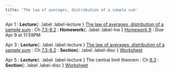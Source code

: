 ```yaml
---
title: 'The law of averages, distribution of a sample sum'
---
```


Apr 1
: **Lecture**{: .label .label-lecture } [The law of averages, distribution of a sample sum](/assets/slides/annotated-lec-28.pdf)
    : Ch [7.3-8.2](http://stat88.org/textbook/content/Chapter_07/03_The_Law_of_Averages.html)
: **Homework**{: .label .label-hw } [Homework 9](http://prob140.datahub.berkeley.edu/hub/user-redirect/git-pull?repo=https://github.com/stat88/content-sp24&branch=main&subPath=hw/Homework_09.ipynb)
    : Due Apr 9 at 11:59PM

Apr 3
: **Lecture**{: .label .label-lecture } [The law of averages, distribution of a sample sum](/assets/slides/annotated-lec-29.pdf)
    : Ch [7.3-8.2](http://stat88.org/textbook/content/Chapter_07/03_The_Law_of_Averages.html)
: **Section**{: .label .label-disc } [Worksheet](/assets/worksheets/04_03.pdf)

Apr 5
: **Lecture**{: .label .label-lecture } The central limit theorem
    : Ch [8.3](http://stat88.org/textbook/content/Chapter_08/01_Distribution_of_a_Sample_Sum.html)
: **Section**{: .label .label-disc } [Worksheet](/assets/worksheets/04_05.pdf)
